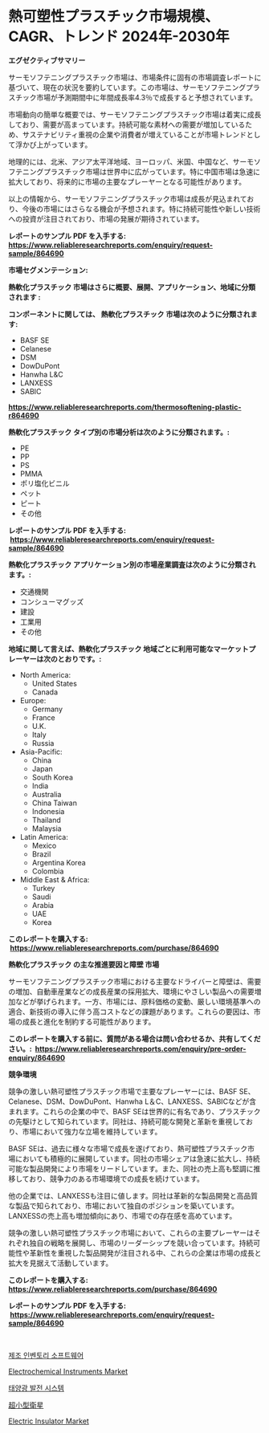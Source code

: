 <p><h1>熱可塑性プラスチック市場規模、CAGR、トレンド 2024年-2030年</h1></p><p><strong>エグゼクティブサマリー</strong></p>
<p><p>サーモソフテニングプラスチック市場は、市場条件に固有の市場調査レポートに基づいて、現在の状況を要約しています。この市場は、サーモソフテニングプラスチック市場が予測期間中に年間成長率4.3％で成長すると予想されています。</p><p>市場動向の簡単な概要では、サーモソフテニングプラスチック市場は着実に成長しており、需要が高まっています。持続可能な素材への需要が増加しているため、サステナビリティ重視の企業や消費者が増えていることが市場トレンドとして浮かび上がっています。</p><p>地理的には、北米、アジア太平洋地域、ヨーロッパ、米国、中国など、サーモソフテニングプラスチック市場は世界中に広がっています。特に中国市場は急速に拡大しており、将来的に市場の主要なプレーヤーとなる可能性があります。</p><p>以上の情報から、サーモソフテニングプラスチック市場は成長が見込まれており、今後の市場にはさらなる機会が予想されます。特に持続可能性や新しい技術への投資が注目されており、市場の発展が期待されています。</p></p>
<p><strong>レポートのサンプル PDF を入手する: <a href="https://www.reliableresearchreports.com/enquiry/request-sample/864690">https://www.reliableresearchreports.com/enquiry/request-sample/864690</a></strong></p>
<p><strong>市場セグメンテーション:</strong></p>
<p><strong> 熱軟化プラスチック 市場はさらに概要、展開、アプリケーション、地域に分類されます :</strong></p>
<p><strong>コンポーネントに関しては、 熱軟化プラスチック 市場は次のように分類されます: &nbsp;</strong></p>
<p><ul><li>BASF SE</li><li>Celanese</li><li>DSM</li><li>DowDuPont</li><li>Hanwha L&C</li><li>LANXESS</li><li>SABIC</li></ul></p>
<p><strong><a href="https://www.reliableresearchreports.com/thermosoftening-plastic-r864690">https://www.reliableresearchreports.com/thermosoftening-plastic-r864690</a></strong></p>
<p><strong> 熱軟化プラスチック タイプ別の市場分析は次のように分類されます。:</strong></p>
<p><ul><li>PE</li><li>PP</li><li>PS</li><li>PMMA</li><li>ポリ塩化ビニル</li><li>ペット</li><li>ピート</li><li>その他</li></ul></p>
<p><strong>レポートのサンプル PDF を入手する: &nbsp;<a href="https://www.reliableresearchreports.com/enquiry/request-sample/864690">https://www.reliableresearchreports.com/enquiry/request-sample/864690</a></strong></p>
<p><strong> 熱軟化プラスチック アプリケーション別の市場産業調査は次のように分類されます。:</strong></p>
<p><ul><li>交通機関</li><li>コンシューマグッズ</li><li>建設</li><li>工業用</li><li>その他</li></ul></p>
<p><strong>地域に関して言えば、熱軟化プラスチック 地域ごとに利用可能なマーケットプレーヤーは次のとおりです。:</strong></p>
<p><ul>
    <li>
        North America:
        <ul>
            <li>United States</li>
            <li>Canada</li>
        </ul>
    </li>
    <li>
        Europe:
        <ul>
            <li>Germany</li>
            <li>France</li>
            <li>U.K.</li>
            <li>Italy</li>
            <li>Russia</li>
        </ul>
    </li>
    <li>
        Asia-Pacific:
        <ul>
            <li>China</li>
            <li>Japan</li>
            <li>South Korea</li>
            <li>India</li>
            <li>Australia</li>
            <li>China Taiwan</li>
            <li>Indonesia</li>
            <li>Thailand</li>
            <li>Malaysia</li>
        </ul>
    </li>
    <li>
        Latin America:
        <ul>
            <li>Mexico</li>
            <li>Brazil</li>
            <li>Argentina Korea</li>
            <li>Colombia</li>
        </ul>
    </li>
    <li>
        Middle East & Africa:
        <ul>
            <li>Turkey</li>
            <li>Saudi</li>
            <li>Arabia</li>
            <li>UAE</li>
            <li>Korea</li>
        </ul>
    </li>
    </ul></p>
<p><strong>このレポートを購入する: &nbsp;<a href="https://www.reliableresearchreports.com/purchase/864690">https://www.reliableresearchreports.com/purchase/864690</a></strong></p>
<p><strong>熱軟化プラスチック の主な推進要因と障壁 市場</strong></p>
<p><p>サーモソフテニングプラスチック市場における主要なドライバーと障壁は、需要の増加、自動車産業などの成長産業の採用拡大、環境にやさしい製品への需要増加などが挙げられます。一方、市場には、原料価格の変動、厳しい環境基準への適合、新技術の導入に伴う高コストなどの課題があります。これらの要因は、市場の成長と進化を制約する可能性があります。</p></p>
<p><strong>このレポートを購入する前に、質問がある場合は問い合わせるか、共有してください。:&nbsp; <a href="https://www.reliableresearchreports.com/enquiry/pre-order-enquiry/864690">https://www.reliableresearchreports.com/enquiry/pre-order-enquiry/864690</a></strong></p>
<p><strong>競争環境</strong></p>
<p><p>競争の激しい熱可塑性プラスチック市場で主要なプレーヤーには、BASF SE、Celanese、DSM、DowDuPont、Hanwha L＆C、LANXESS、SABICなどが含まれます。これらの企業の中で、BASF SEは世界的に有名であり、プラスチックの先駆けとして知られています。同社は、持続可能な開発と革新を重視しており、市場において強力な立場を維持しています。</p><p>BASF SEは、過去に様々な市場で成長を遂げており、熱可塑性プラスチック市場においても積極的に展開しています。同社の市場シェアは急速に拡大し、持続可能な製品開発により市場をリードしています。また、同社の売上高も堅調に推移しており、競争力のある市場環境での成長を続けています。</p><p>他の企業では、LANXESSも注目に値します。同社は革新的な製品開発と高品質な製品で知られており、市場において独自のポジションを築いています。LANXESSの売上高も増加傾向にあり、市場での存在感を高めています。</p><p>競争の激しい熱可塑性プラスチック市場において、これらの主要プレーヤーはそれぞれ独自の戦略を展開し、市場のリーダーシップを競い合っています。持続可能性や革新性を重視した製品開発が注目される中、これらの企業は市場の成長と拡大を見据えて活動しています。</p></p>
<p><strong>このレポートを購入する: &nbsp; <a href="https://www.reliableresearchreports.com/purchase/864690">https://www.reliableresearchreports.com/purchase/864690</a></strong></p>
<p><strong>レポートのサンプル PDF を入手する: &nbsp;<a href="https://www.reliableresearchreports.com/enquiry/request-sample/864690">https://www.reliableresearchreports.com/enquiry/request-sample/864690</a></strong><strong></strong></p>
<p>&nbsp;</p>
<p><p><a href="https://medium.com/@fabiancobuc20222022/%EC%A0%9C%EC%A1%B0-%EC%97%85%EC%B2%B4-%EC%9E%AC%EA%B3%A0-%EC%86%8C%ED%94%84%ED%8A%B8%EC%9B%A8%EC%96%B4-%EC%8B%9C%EC%9E%A5-%EB%B6%84%EC%84%9D-%EB%B0%8F-%ED%81%AC%EA%B8%B0-%EC%98%88%EC%B8%A1%EC%9D%80-2024%EB%85%84%EB%B6%80%ED%84%B0-2031%EB%85%84%EA%B9%8C%EC%A7%80-%EA%B8%B0%EA%B0%84%EC%9D%84-%EB%8C%80%EC%83%81%EC%9C%BC%EB%A1%9C-%ED%95%A9%EB%8B%88%EB%8B%A4-4bbcf2953315">제조 인벤토리 소프트웨어</a></p><p><a href="https://github.com/mahnoor2003/Market-Research-Report-List-4/blob/main/electrochemical-instruments-market.md">Electrochemical Instruments Market</a></p><p><a href="https://medium.com/@prestoniegand56562023/%ED%83%9C%EC%96%91%EC%97%B4-%EB%B0%9C%EC%A0%84-%EC%8B%9C%EC%8A%A4%ED%85%9C-%EC%8B%9C%EC%9E%A5-%EB%B3%B4%EA%B3%A0%EC%84%9C%EB%8A%94-%EC%9D%B4-%EC%8B%9C%EC%9E%A5%EC%9D%98-%EC%B5%9C%EC%8B%A0-%ED%8A%B8%EB%A0%8C%EB%93%9C%EC%99%80-%EC%84%B1%EC%9E%A5-%EA%B8%B0%ED%9A%8C%EB%A5%BC-%EB%B3%B4%EC%97%AC%EC%A4%8D%EB%8B%88%EB%8B%A4-2d5b71e51ec0">태양광 발전 시스템</a></p><p><a href="https://medium.com/@rexkhler2023/%E3%83%8A%E3%83%8E%E3%82%B5%E3%83%86%E3%83%A9%E3%82%A4%E3%83%88%E5%B8%82%E5%A0%B4%E3%83%A1%E3%83%88%E3%83%AA%E3%82%AF%E3%82%B9%E3%81%AE%E3%83%87%E3%82%B3%E3%83%BC%E3%83%89-%E5%B8%82%E5%A0%B4%E3%82%B7%E3%82%A7%E3%82%A2-%E3%83%88%E3%83%AC%E3%83%B3%E3%83%89-%E6%88%90%E9%95%B7%E3%83%91%E3%82%BF%E3%83%BC%E3%83%B3-49cabe55e0f6">超小型衛星</a></p><p><a href="https://github.com/BryceTownsendr/Market-Research-Report-List-4/blob/main/electric-insulator-market.md">Electric Insulator Market</a></p></p>